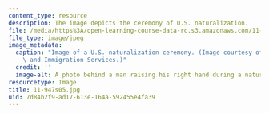 ```yaml
---
content_type: resource
description: The image depicts the ceremony of U.S. naturalization.
file: /media/https%3A/open-learning-course-data-rc.s3.amazonaws.com/11-947-race-immigration-and-planning-spring-2005/7d84b2f9ad17613e164a592455e4fa39_11-947s05.jpg
file_type: image/jpeg
image_metadata:
  caption: "Image of a U.S. naturalization ceremony. (Image courtesy of\_U.S. Citizenship\
    \ and Immigration Services.)"
  credit: ''
  image-alt: A photo behind a man raising his right hand during a naturalization ceremony.
resourcetype: Image
title: 11-947s05.jpg
uid: 7d84b2f9-ad17-613e-164a-592455e4fa39
---
```

